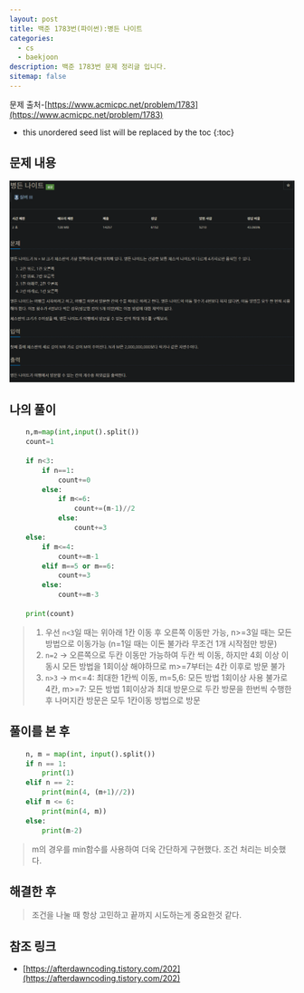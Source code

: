 ```yaml
---
layout: post
title: 백준 1783번(파이썬):병든 나이트
categories: 
  - cs
  - baekjoon
description: 백준 1783번 문제 정리글 입니다.
sitemap: false
---
```

문제 출처-[https://www.acmicpc.net/problem/1783](https://www.acmicpc.net/problem/1783)

* this unordered seed list will be replaced by the toc
{:toc}

## 문제 내용
![백준 10610번](/assets/img/blog/bj1783.png)

## 나의 풀이

~~~python
    n,m=map(int,input().split())
    count=1
    
    if n<3:
        if n==1:
            count+=0
        else:
            if m<=6:
                count+=(m-1)//2
            else:
                count+=3    
    else:
        if m<=4:
            count+=m-1
        elif m==5 or m==6:
            count+=3
        else:
            count+=m-3

    print(count)
~~~

>1. 우선 `n<3`일 때는 위아래 1칸 이동 후 오른쪽 이동만 가능, n>=3일 때는 모든 방법으로 이동가능 (n=1일 때는 이돈 불가라 무조건 1개 시작점만 방문)
>2. `n=2` → 오른쪽으로 두칸 이동만 가능하여 두칸 씩 이동, 하지만 4회 이상 이동시 모든 방법을 1회이상 해야하므로 m>=7부터는 4칸 이후로 방문 불가
>3. `n>3` → m<=4: 최대한 1칸씩 이동, 
    m=5,6: 모든 방법 1회이상 사용 불가로 4칸, 
    m>=7: 모든 방법 1회이상과 최대 방문으로 두칸 방문을 한번씩 수행한 후 나머지칸 방문은 모두 1칸이동 방법으로 방문

## 풀이를 본 후

~~~python
    n, m = map(int, input().split())
    if n == 1:
        print(1)
    elif n == 2:
        print(min(4, (m+1)//2))
    elif m <= 6:
        print(min(4, m))
    else:
        print(m-2)
~~~

>m의 경우를 min함수를 사용하여 더욱 간단하게 구현했다. 조건 처리는 비슷했다.

## 해결한 후

>조건을 나눌 때 항상 고민하고 끝까지 시도하는게 중요한것 같다.

## 참조 링크

- [https://afterdawncoding.tistory.com/202](https://afterdawncoding.tistory.com/202)